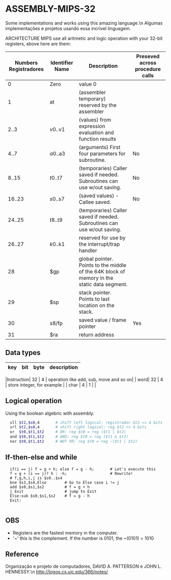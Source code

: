 # ASSEMBLY-MIPS-32
Some implementations and works using this amazing language.\n
Algumas implementações e projetos usando essa incrivel linguagem.

ARCHITECTURE MIPS use all aritmetic and logic operation with your 32-bit registers, above here are them:


| Numbers Registradores| Identifier Name | Description | Preseved across procedure calls |
| --- | --- | --- | --- |
| 0 | Zero | value 0 | |
| 1 | at | (assembler temporary) reserved by the assembler | |
| 2..3 | $v0..$v1| (values) from expression evaluation and function results | |
| 4..7 | $a0..$a3 | (arguments) First four parameters for subroutine. | No |
| 8..15 | $t0..$t7|(temporaries) Caller saved if needed. Subroutines can use w/out saving. | No |
| 16..23 | $s0..$s7 | (saved values) - Callee saved. | No |
| 24..25 | $t8..$t9 | (temporaries) Caller saved if needed. Subroutines can use w/out saving. | |
| 26..27 | $k0..$k1 | reserved for use by the interrupt/trap handler | |
| 28 | $gp | global pointer. Points to the middle of the 64K block of memory in the static data segment.| |
| 29 | $sp | 	stack pointer. Points to last location on the stack.| |
| 30 | $s8/$fp | saved value / frame pointer | Yes |
| 31 | $ra | return address | |

## Data types
  | key |bit| byte | description |
  |---|---|---|---|
  
  |Instruction| 32 | 4 | operation like add, sub, move and so on|
  | word| 32 | 4 | store integer, for example |
  | char | 4 | 1 | |
  
## Logical operation
  Using the boolean algebric with assembly.
  ```bash
    sll $t2,$s0,4       # shift left logical: registrador $t2 << 4 bits 
    srl $t2,$s0,4       # shift right logical: reg $t2 >> 4 bits
    or  $t0,$t1,$t2     # OR: reg $t0 = reg ($t1 | $t2)
    and $t0,$t1,$t2     # AND: reg $t0 = reg ($t1 & $t2)
    nor $t0,$t1,$t2     # NOT OR: reg $t0 = reg ~($t1 | $t2)
  ```
## If-then-else and while

```
  if(i == j) f = g + h; else f = g - h;       # Let's execute this
  f = g + (i == j)? h : -h;                   # Rewrite!
  # f,g,h,i,j is $s0..$s4
  bne $s3,$s4,Else        # Go to Else case i != j
  add $s0,$s1,$s2         # f = g + h
  j Exit                  # jump to Exit
  Else:sub $s0,$s1,$s2    # f = g - h
  Exit:
  
```
## OBS
  - Registers are the fastest memory in the computer.
  - '~' this is the complement. If the number is 0101, the ~(0101) = 1010 
  
## Reference
  Organização e projeto de computadores, DAVID A. PATTERSON e JOHN L. HENNESSY.\n
  http://logos.cs.uic.edu/366/notes/
  
